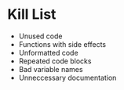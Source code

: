 Kill List
=========
* Unused code
* Functions with side effects
* Unformatted code
* Repeated code blocks
* Bad variable names
* Unneccessary documentation